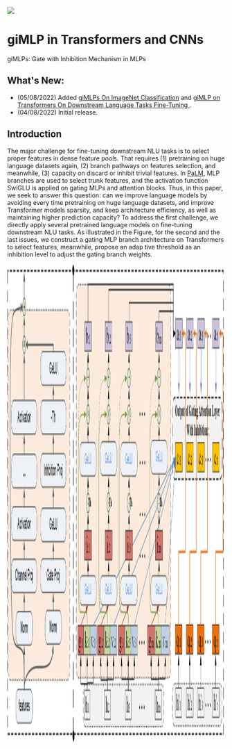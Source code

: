 <img src="./palm.gif" width="450px"></img>

# giMLP in Transformers and CNNs

giMLPs: Gate with Inhibition Mechanism in MLPs

## What's New:

- (05/08/2022) Added [giMLPs On ImageNet Classification](/giMLP_CNN/README.md) and [giMLP on Transformers On Downstream Language Tasks Fine-Tuning 
](/giMLP_Transformers/README.md).
- (04/08/2022) Initial release.

## Introduction

The major challenge for fine-tuning downstream NLU tasks is to select proper features in dense feature pools. That requires (1) pretraining on huge language datasets again, (2) branch pathways on features selection, and meanwhile, (3) capacity on discard or inhibit trivial features. In [PaLM](https://github.com/lucidrains/PaLM-pytorch), MLP branches are used to select trunk features, and the activation function SwiGLU is applied on gating MLPs and attention blocks. Thus, in this paper, we seek to answer this question: can we improve language models by avoiding every time pretraining on huge language datasets, and improve Transformer models sparsity, and keep architecture efficiency, as well as maintaining higher prediction capacity? To address the first challenge, we directly apply several pretrained language models on fine-tuning downstream NLU tasks. As illustrated in the Figure, for the second and the last issues, we construct a gating MLP branch architecture on Transformers to select features, meanwhile, propose an adap tive threshold as an inhibition level to adjust the gating branch weights.


<img style="width:500px;height:1100px" src="/figures/Figure2.png" alt="Figure: The Architecture of Gate With Inhibition in MLPs and Transformers’ Key side." align=center> 




